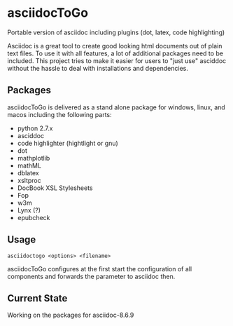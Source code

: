 asciidocToGo
============

Portable version of asciidoc including plugins (dot, latex, code highlighting) 

Asciidoc is a great tool to create good looking html documents out of plain text files.
To use it with all features, a lot of additional packages need to be included.
This project tries to make it easier for users to "just use" asciddoc without the hassle
to deal with installations and dependencies.

Packages
--------

asciidocToGo is delivered as a stand alone package for windows, linux, and macos
including the following parts:

* python 2.7.x
* asciddoc
* code highlighter (hightlight or gnu)
* dot
* mathplotlib
* mathML
* dblatex
* xsltproc
* DocBook XSL Stylesheets
* Fop
* w3m
* Lynx (?)
* epubcheck

Usage
-----

```asciidoctogo <options> <filename>```

asciidocToGo configures at the first start the configuration of all
components and forwards the parameter to asciidoc then.

Current State
-------------

Working on the packages for asciidoc-8.6.9











